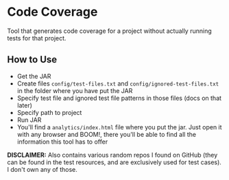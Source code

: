 # Code Coverage
Tool that generates code coverage for a project without actually running tests for that project.

## How to Use
- Get the JAR
- Create files ```config/test-files.txt``` and ```config/ignored-test-files.txt``` in the folder where you have put the JAR
- Specify test file and ignored test file patterns in those files (docs on that later)
- Specify path to project
- Run JAR
- You'll find a ```analytics/index.html``` file where you put the jar. Just open it with any browser and BOOM!, there you'll be able to find all the information this tool has to offer  

**DISCLAIMER:** Also contains various random repos I found on GitHub (they can be found in the test resources, and are exclusively used for test cases). I don't own any of those.